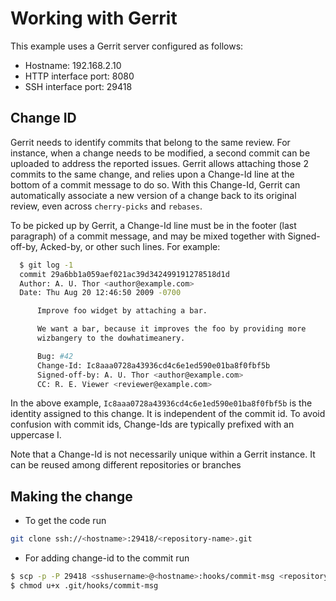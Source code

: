 # Working with Gerrit

This example uses a Gerrit server configured as follows:

* Hostname: 192.168.2.10
* HTTP interface port: 8080
* SSH interface port: 29418

## Change ID

Gerrit needs to identify commits that belong to the same review. For instance, when a change needs to be modified, a second commit can be uploaded to address the reported issues. Gerrit allows attaching those 2 commits to the same change, and relies upon a Change-Id line at the bottom of a commit message to do so. With this Change-Id, Gerrit can automatically associate a new version of a change back to its original review, even across `cherry-picks` and `rebases`.

To be picked up by Gerrit, a Change-Id line must be in the footer (last paragraph) of a commit message, and may be mixed together with Signed-off-by, Acked-by, or other such lines. For example:

```bash
  $ git log -1
  commit 29a6bb1a059aef021ac39d342499191278518d1d
  Author: A. U. Thor <author@example.com>
  Date: Thu Aug 20 12:46:50 2009 -0700

      Improve foo widget by attaching a bar.

      We want a bar, because it improves the foo by providing more
      wizbangery to the dowhatimeanery.

      Bug: #42
      Change-Id: Ic8aaa0728a43936cd4c6e1ed590e01ba8f0fbf5b
      Signed-off-by: A. U. Thor <author@example.com>
      CC: R. E. Viewer <reviewer@example.com>
```

In the above example, `Ic8aaa0728a43936cd4c6e1ed590e01ba8f0fbf5b` is the identity assigned to this change. It is independent of the commit id. To avoid confusion with commit ids, Change-Ids are typically prefixed with an uppercase I.

Note that a Change-Id is not necessarily unique within a Gerrit instance. It can be reused among different repositories or branches

## Making the change

* To get the code run

```bash
git clone ssh://<hostname>:29418/<repository-name>.git
```

* For adding change-id to the commit run

```bash
$ scp -p -P 29418 <sshusername>@<hostname>:hooks/commit-msg <repository-name>/.git/hooks/
$ chmod u+x .git/hooks/commit-msg
```



